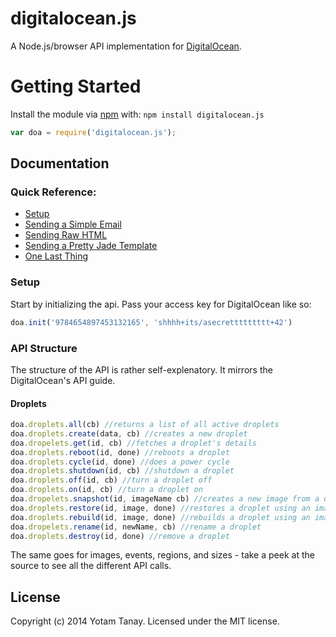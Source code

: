 digitalocean.js
===============

A Node.js/browser API implementation for [DigitalOcean](https://developers.digitalocean.com/).
 
# Getting Started
Install the module via [npm](https://www.npmjs.org/package/digitalocean.js) with: `npm install digitalocean.js`

```javascript
var doa = require('digitalocean.js');
```
## Documentation

### Quick Reference:
- [Setup](#setup)
- [Sending a Simple Email](#sending-a-simple-email)
- [Sending Raw HTML](#sending-raw-html)
- [Sending a Pretty Jade Template](#sending-a-pretty-jade-template)
- [One Last Thing](#one-last-thing)

### Setup
Start by initializing the api. Pass your access key for DigitalOcean like so:
```javascript
doa.init('9784654897453132165', 'shhhh+its/asecrettttttttt+42')
```

### API Structure
The structure of the API is rather self-explenatory. It mirrors the DigitalOcean's API guide.

#### Droplets
```javascript
doa.droplets.all(cb) //returns a list of all active droplets
doa.droplets.create(data, cb) //creates a new droplet
doa.dropelets.get(id, cb) //fetches a droplet's details
doa.droplets.reboot(id, done) //reboots a droplet
doa.droplets.cycle(id, done) //does a power cycle
doa.droplets.shutdown(id, cb) //shutdown a droplet
doa.droplets.off(id, cb) //turn a droplet off
doa.droplets.on(id, cb) //turn a droplet on
doa.dropelets.snapshot(id, imageName cb) //creates a new image from a droplet
doa.droplets.restore(id, image, done) //restores a droplet using an image
doa.droplets.rebuild(id, image, done) //rebuilds a droplet using an image
doa.dropelets.rename(id, newName, cb) //rename a droplet
doa.droplets.destroy(id, done) //remove a droplet
```
The same goes for images, events, regions, and sizes - take a peek at the source to see all the different API calls.

## License
Copyright (c) 2014 Yotam Tanay. Licensed under the MIT license.
